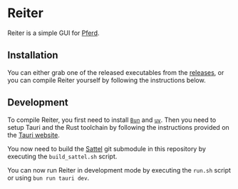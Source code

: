 # Reiter

Reiter is a simple GUI for [Pferd](https://github.com/Garmelon/PFERD/).

## Installation

You can either grab one of the released executables from the [releases](https://github.com/weisbrja/reiter/releases/), or you can compile Reiter yourself by following the instructions below.

## Development

To compile Reiter, you first need to install [`Bun`](https://bun.sh) and [`uv`](https://docs.astral.sh/uv/).
Then you need to setup Tauri and the Rust toolchain by following the instructions provided on the [Tauri website](https://tauri.app/start/prerequisites/).

You now need to build the [Sattel](https://github.com/weisbrja/sattel/) git submodule in this repository by executing the `build_sattel.sh` script.

You can now run Reiter in development mode by executing the `run.sh` script or using `bun run tauri dev`.
